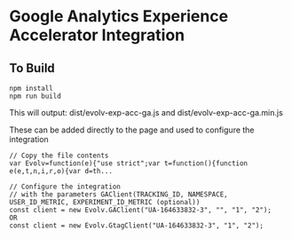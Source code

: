 # Google Analytics Experience Accelerator Integration

## To Build
```
npm install
npm run build
```

This will output:
dist/evolv-exp-acc-ga.js and dist/evolv-exp-acc-ga.min.js

These can be added directly to the page and used to configure the integration

```
// Copy the file contents
var Evolv=function(e){"use strict";var t=function(){function e(e,t,n,i,r,o){var d=th...

// Configure the integration 
// with the parameters GAClient(TRACKING_ID, NAMESPACE, USER_ID_METRIC, EXPERIMENT_ID_METRIC (optional))
const client = new Evolv.GAClient("UA-164633832-3", "", "1", "2");
OR
const client = new Evolv.GtagClient("UA-164633832-3", "1", "2");
```
